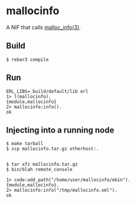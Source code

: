 # mallocinfo

A NIF that calls [malloc_info(3)](http://man7.org/linux/man-pages/man3/malloc_info.3.html).

## Build

    $ rebar3 compile

## Run

    ERL_LIBS=_build/default/lib erl
    1> l(mallocinfo).
    {module,mallocinfo}
    2> mallocinfo:info().
    ok

## Injecting into a running node

    $ make tarball
    $ scp mallocinfo.tar.gz otherhost:.


    $ tar xfz mallocinfo.tar.gz
    $ bin/blah remote_console

    1> code:add_path("/home/user/mallocinfo/ebin").
    {module,mallocinfo}.
    2> mallocinfo:info("/tmp/mallocinfo.xml").
    ok
